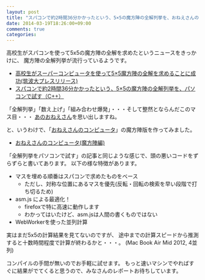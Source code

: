 ```yaml
---
layout: post
title: "スパコンで約2時間36分かかったという、5×5の魔方陣の全解列挙を、おねえさんのコンピュータで試す"
date: 2014-03-19T18:26:00+09:00
comments: true
categories: 
---
```


高校生がスパコンを使って5x5の魔方陣の全解を求めたというニュースをきっかけに、
魔方陣の全解列挙が流行っているようです。

- [高校生がスーパーコンピュータを使って5×5魔方陣の全解を求めることに成功(筑波大プレスリリース)](http://www.ccs.tsukuba.ac.jp/pr/media/140228_press)
- [スパコンで約2時間36分かかったという、5×5の魔方陣の全解列挙を、パソコンで試す（C++）](http://blog.unfindable.net/archives/7179)

「全解列挙」「数え上げ」「組み合わせ爆発」・・・そして整然とならんだこのマス目・・・
[あのおねえさん](http://www.youtube.com/watch?v=Q4gTV4r0zRs)を思い出しますね。

<!-- More -->

と、いうわけで、「[おねえさんのコンピュータ](http://shogo82148.github.io/letscount)」の魔方陣版を作ってみました。

- [おねえさんのコンピュータ(魔方陣編)](http://shogo82148.github.io/letscount-magic-square)

「全解列挙をパソコンで試す」の記事と同じような感じで、頭の悪いコードをずらずらと書いてあります。
以下の様な特徴があります。

- マスを埋める順番はスパコンで求めたものをベース
  - ただし、対称な位置にあるマスを優先(反転・回転の検索を早い段階で打ち切るため)
- asm.js による最適化！
  - firefoxで特に高速に動作します
  - わかってはいたけど、asm.jsは人間の書くものではない
- WebWorkerを使った並列計算

実はまだ5x5の計算結果を見てないのですが、
途中までの計算スピードから推測すると十数時間程度で計算が終わるかと・・・。
(Mac Book Air Mid 2012, 4並列)

コンパイルの手間が無いのでお手軽に試せます。
もっと速いマシンでやればすぐに結果がでてくると思うので、みなさんのレポートお待ちしています。

